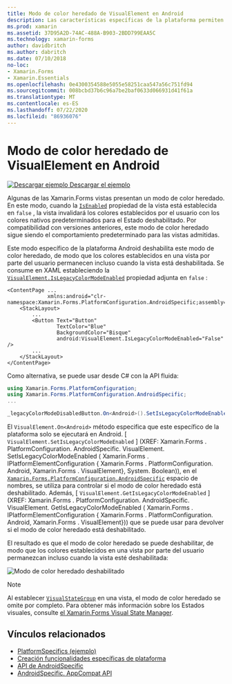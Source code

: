 ```yaml
---
title: Modo de color heredado de VisualElement en Android
description: Las características específicas de la plataforma permiten consumir funcionalidad que solo está disponible en una plataforma específica, sin necesidad de implementar representadores o efectos personalizados. En este artículo se explica cómo consumir los específicos de la plataforma Android que deshabilita el Xamarin.Forms modo de color heredado.
ms.prod: xamarin
ms.assetid: 37D95A2D-74AC-488A-B903-2BDD799EAA5C
ms.technology: xamarin-forms
author: davidbritch
ms.author: dabritch
ms.date: 07/10/2018
no-loc:
- Xamarin.Forms
- Xamarin.Essentials
ms.openlocfilehash: 0e4300354588e5055e58251caa547a56c751fd94
ms.sourcegitcommit: 008bcbd37b6c96a7be2baf0633d066931d41f61a
ms.translationtype: MT
ms.contentlocale: es-ES
ms.lasthandoff: 07/22/2020
ms.locfileid: "86936076"
---
```

# <a name="visualelement-legacy-color-mode-on-android"></a>Modo de color heredado de VisualElement en Android

[![Descargar ejemplo](~/media/shared/download.png) Descargar el ejemplo](https://docs.microsoft.com/samples/xamarin/xamarin-forms-samples/userinterface-platformspecifics)

Algunas de las Xamarin.Forms vistas presentan un modo de color heredado. En este modo, cuando la [`IsEnabled`](xref:Xamarin.Forms.VisualElement.IsEnabled) propiedad de la vista está establecida en `false` , la vista invalidará los colores establecidos por el usuario con los colores nativos predeterminados para el Estado deshabilitado. Por compatibilidad con versiones anteriores, este modo de color heredado sigue siendo el comportamiento predeterminado para las vistas admitidas.

Este modo específico de la plataforma Android deshabilita este modo de color heredado, de modo que los colores establecidos en una vista por parte del usuario permanecen incluso cuando la vista está deshabilitada. Se consume en XAML estableciendo la [`VisualElement.IsLegacyColorModeEnabled`](xref:Xamarin.Forms.PlatformConfiguration.AndroidSpecific.VisualElement.IsLegacyColorModeEnabledProperty) propiedad adjunta en `false` :

```xaml
<ContentPage ...
             xmlns:android="clr-namespace:Xamarin.Forms.PlatformConfiguration.AndroidSpecific;assembly=Xamarin.Forms.Core">
    <StackLayout>
        ...
        <Button Text="Button"
                TextColor="Blue"
                BackgroundColor="Bisque"
                android:VisualElement.IsLegacyColorModeEnabled="False" />
        ...
    </StackLayout>
</ContentPage>
```

Como alternativa, se puede usar desde C# con la API fluida:

```csharp
using Xamarin.Forms.PlatformConfiguration;
using Xamarin.Forms.PlatformConfiguration.AndroidSpecific;
...

_legacyColorModeDisabledButton.On<Android>().SetIsLegacyColorModeEnabled(false);
```

El `VisualElement.On<Android>` método especifica que este específico de la plataforma solo se ejecutará en Android. [ `VisualElement.SetIsLegacyColorModeEnabled` ] (XREF: Xamarin.Forms . PlatformConfiguration. AndroidSpecific. VisualElement. SetIsLegacyColorModeEnabled ( Xamarin.Forms . IPlatformElementConfiguration { Xamarin.Forms . PlatformConfiguration. Android, Xamarin.Forms . VisualElement}, System. Boolean)), en el [`Xamarin.Forms.PlatformConfiguration.AndroidSpecific`](xref:Xamarin.Forms.PlatformConfiguration.AndroidSpecific) espacio de nombres, se utiliza para controlar si el modo de color heredado está deshabilitado. Además, [ `VisualElement.GetIsLegacyColorModeEnabled` ] (XREF: Xamarin.Forms . PlatformConfiguration. AndroidSpecific. VisualElement. GetIsLegacyColorModeEnabled ( Xamarin.Forms . IPlatformElementConfiguration { Xamarin.Forms . PlatformConfiguration. Android, Xamarin.Forms . VisualElement})) que se puede usar para devolver si el modo de color heredado está deshabilitado.

El resultado es que el modo de color heredado se puede deshabilitar, de modo que los colores establecidos en una vista por parte del usuario permanezcan incluso cuando la vista esté deshabilitada:

![Modo de color heredado deshabilitado](legacy-color-mode-images/legacy-color-mode-disabled.png)

> [!NOTE]
> Al establecer [`VisualStateGroup`](xref:Xamarin.Forms.VisualStateGroup) en una vista, el modo de color heredado se omite por completo. Para obtener más información sobre los Estados visuales, consulte [el Xamarin.Forms Visual State Manager](~/xamarin-forms/user-interface/visual-state-manager.md).

## <a name="related-links"></a>Vínculos relacionados

- [PlatformSpecifics (ejemplo)](https://docs.microsoft.com/samples/xamarin/xamarin-forms-samples/userinterface-platformspecifics)
- [Creación funcionalidades específicas de plataforma](~/xamarin-forms/platform/platform-specifics/index.md#creating-platform-specifics)
- [API de AndroidSpecific](xref:Xamarin.Forms.PlatformConfiguration.AndroidSpecific)
- [AndroidSpecific. AppCompat API](xref:Xamarin.Forms.PlatformConfiguration.AndroidSpecific.AppCompat)
